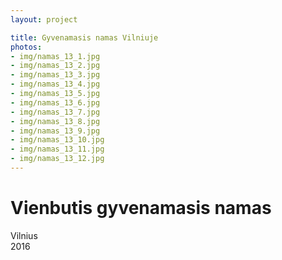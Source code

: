 ```yaml
---
layout: project

title: Gyvenamasis namas Vilniuje
photos:
- img/namas_13_1.jpg
- img/namas_13_2.jpg
- img/namas_13_3.jpg
- img/namas_13_4.jpg
- img/namas_13_5.jpg
- img/namas_13_6.jpg
- img/namas_13_7.jpg
- img/namas_13_8.jpg
- img/namas_13_9.jpg
- img/namas_13_10.jpg
- img/namas_13_11.jpg
- img/namas_13_12.jpg
---
```

<h1>Vienbutis gyvenamasis namas</h1>
<p>Vilnius<br/>2016</p>
